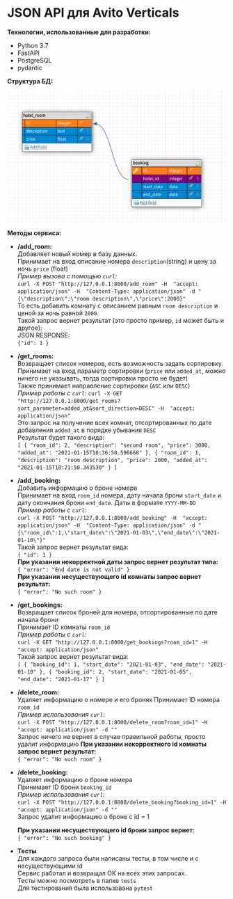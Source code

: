 # JSON API для Avito Verticals
**Технологии, использованные для разработки:**
* Python 3.7
* FastAPI
* PostgreSQL
* pydantic

**Структура БД:**  

<img src="db.png" alt="DB diagram"/>

**Методы сервиса:**  
  

* **/add_room:**  
  Добавляет новый номер в базу данных.  
  Принимает на вход описание номера `description`(string) и цену за ночь `price` (float)  
  *Пример вызова с помощью `curl`:*  
  `curl -X POST "http://127.0.0.1:8000/add_room" -H  "accept: application/json" -H  "Content-Type: application/json" -d "{\"description\":\"room description\",\"price\":2000}"`  
  То есть добавить комнату с описанием равным `room description` и ценой за ночь равной `2000`.  
  Такой запрос вернет результат (это просто пример, `id` может быть и другое):  
  JSON RESPONSE:  
  `{"id": 1 }`
  

* **/get_rooms:**  
  Возвращает список номеров, есть возможность задать сортировку.  
  Принимает на вход параметр сортировки (`price` или `added_at`, можно ничего не указывать, тогда сортировки просто не будет)  
  Также принимает направление сортировки (`ASC` или `DESC`)  
  *Пример работы с `curl`:*
  `curl -X GET "http://127.0.0.1:8000/get_rooms?sort_parameter=added_at&sort_direction=DESC" -H  "accept: application/json"`  
  Это запрос на получение всех комнат, отсортированных по дате добавления `added_at` в порядке убывания `DESC`  
  Результат будет такого вида:  
  `[
  {
  "room_id": 2,
  "description": "second room",
  "price": 3000,
  "added_at": "2021-01-15T18:36:50.596668"
  },
  {
  "room_id": 1,
  "description": "room description",
  "price": 2000,
  "added_at": "2021-01-15T18:21:50.343530"
  }
  ]`
  

* **/add_booking:**  
  Добавить информацию о броне номера  
  Принимает на вход `room_id` номера, дату начала брони `start_date` и дату окончания брони `end_date`. Даты в формате `YYYY-MM-DD`  
  *Пример работы с `curl`:*  
  `curl -X POST "http://127.0.0.1:8000/add_booking" -H  "accept: application/json" -H  "Content-Type: application/json" -d "{\"room_id\":1,\"start_date\":\"2021-01-03\",\"end_date\":\"2021-01-10\"}"`  
  Такой запрос вернет результат вида:  
  `{
  "id": 1
  }`  
  **При указании некорректной даты запрос вернет результат типа:**  
  `{
  "error": "End date is not valid"
  }`  
  **При указании несуществующего id комнаты запрос вернет результат:**  
  `{
  "error": "No such room"
  }`  
    

* **/get_bookings:**  
  Возвращает список броней для номера, отсортированные по дате начала брони  
  Принимает ID комнаты `room_id`  
  *Пример работы с `curl`:*  
  `curl -X GET "http://127.0.0.1:8000/get_bookings?room_id=1" -H  "accept: application/json"`  
  Такой запрос вернет результат вида:  
  `[
  {
  "booking_id": 1,
  "start_date": "2021-01-03",
  "end_date": "2021-01-10"
  },
  {
  "booking_id": 2,
  "start_date": "2021-01-05",
  "end_date": "2021-01-17"
  }
  ]`  
    

* **/delete_room:**  
  Удаляет информацию о номере и его бронях
  Принимает ID номера `room_id`  
  *Пример использования `curl`:*  
  `curl -X POST "http://127.0.0.1:8000/delete_room?room_id=1" -H  "accept: application/json" -d ""`  
  Запрос ничего не вернет в случае правильной работы, просто удалит информацию
  **При указании некорректного id комнаты запрос вернет результат:**  
  `{
  "error": "No such room"
  }`
  

* **/delete_booking:**  
  Удаляет информацию о броне номера  
  Принимает ID брони `booking_id`  
  *Пример использования `curl`:*  
  `curl -X POST "http://127.0.0.1:8000/delete_booking?booking_id=1" -H  "accept: application/json" -d ""`  
  Запрос удалит информацию о броне c id = 1
    
  **При указании несуществующего id брони запрос вернет:**  
  `{
  "error": "No such booking"
  }`  
  
    
 - **Тесты**  
Для каждого запроса были написаны тесты, в том числе и с несуществующими id  
   Сервис работал и возвращал ОК на всех этих запросах.  
   Тесты можно посмотреть в папке `tests`  
   Для тестирования была использована `pytest`
  
